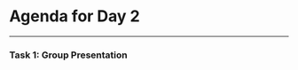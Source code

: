 # Agenda for Day 2
********************************************************************

### Task 1: Group Presentation
